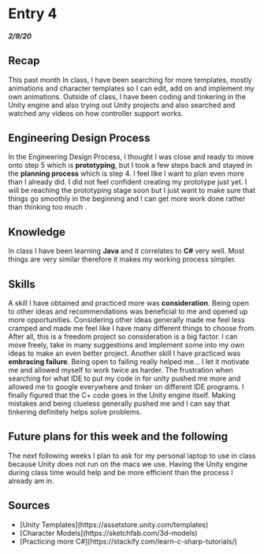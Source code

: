 # Entry 4
##### 2/9/20
## Recap
  This past month In class, I have been searching for more templates, mostly animations and character templates so I can edit, add on and implement my own animations. Outside of class, I have been coding and tinkering in the Unity engine and also trying out Unity projects and also searched and watched any videos on how controller support works.



## Engineering Design Process
In the Engineering Design Process, I thought I was close and ready to move onto step 5 which is **prototyping**, but I took a few steps back and stayed in the **planning process** which is step 4. I feel like I want to plan even more than I already did. I did not feel confident creating my prototype just yet. I will be reaching the prototyping stage soon but I just want to make sure that things go smoothly in the beginning and I can get more work done rather than thinking too much .


## Knowledge
In class I have been learning **Java** and it correlates to **C#** very well. Most things are very similar therefore it makes my working process simpler.

## Skills
A skill I have obtained and practiced more was **consideration**. Being open to other ideas and recommendations was beneficial to me and opened up more opportunities. Considering other ideas generally made me feel less cramped and made me feel like I have many different things to choose from. After all, this is a freedom project so consideration is a big factor. I can move freely, take in many suggestions and implement some into my own ideas to make an even better project. Another skill I have practiced was **embracing failure**. Being open to failing really helped me... I let it motivate me and allowed myself to work twice as harder. The frustration when searching for what IDE to put my code in for unity pushed me more and allowed me to google everywhere and tinker on different IDE programs. I finally figured that the C+ code goes in the Unity engine itself. Making mistakes and being clueless generally pushed me and I can say that tinkering definitely helps solve problems.


## Future plans for this week and the following
The next following weeks I plan to ask for my personal laptop to use in class because Unity does not run on the macs we use. Having the Unity engine during class time would help and be more efficient than the process I already am in.
 

## Sources
<ul>
<li>[Unity Templates](https://assetstore.unity.com/templates)</li>
<li>[Character Models](https://sketchfab.com/3d-models)</li>
<li>[Practicing more C#](https://stackify.com/learn-c-sharp-tutorials/)</li>

